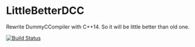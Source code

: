 # LittleBetterDCC
Rewrite DummyCCompiler with C++14. So it will be little better than old one.

[![Build Status](https://travis-ci.org/Kmotiko/LittleBetterDCC.svg)](https://travis-ci.org/Kmotiko/LittleBetterDCC)
